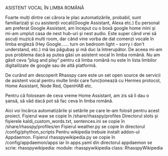 ASISTENT VOCAL ÎN LIMBA ROMÂNĂ

Foarte mulți dintre cei cărora le plac automatizările, probabil, sunt familiarizați și cu asistenții vocali(Google Assistant, Alexa etc.) Eu personal am preferat Google Assistant, am început cu o boxă google home mini și mi-am umplut casa de nest hub-uri și nest audio. Este super când vrei să ascuți muzică multi room, dar când vine vorba de dat comenzi vocale în limba engleză (Hey Google…… turn on bedroom light – sorry i don't understand, etc.) mă las păgubaș și mă duc la întrerupător. De aceea mi-am pus problema dacă aș putea găsi un asistent vocal în limba română. Nu am găsit ceva ”plug and play” pentru că limba română nu este în lista limbilor digitalilzate de google sau de altă platformă.

De curând am descoperit Rhasspy care este un set open source de servicii de asistent vocal pentru multe limbi care funcționează cu Hermes protocol, Home Assistant, Node Red, OpenHAB etc.

Pentru că foloseam de ceva vreme Home Assistant, am zis să îi dau o șansă, să văd dacă pot să fac ceva în limba română.

Aici voi încărca automatizările și setările pe care le-am folosit pentru acest proiect. 
Fișierul waw se copie în /share/rhasspy/profiles 
Directorul slots și fișierele kaldi_custom_words.txt, sentences.ini se copie în /share/rhasspy/profiles/en 
Fișierul weather.py se copie în directorul /config/phython_scripts 
Pentru wikipedia trebuie instalt addon-ul Appdaemon. Fișierul rhasspywikipedia.py se copie în /config/appdaemon/apps iar în apps.yaml din directorul appdaemon se scrie:
rhasspywikipedia:
  module: rhasspywikipedia 
  class: RhasspyWikipedia
